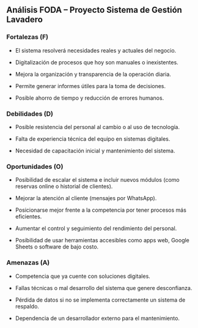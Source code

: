 ## **Análisis FODA – Proyecto Sistema de Gestión Lavadero** 

### **Fortalezas (F)**

* El sistema resolverá necesidades reales y actuales del negocio.

* Digitalización de procesos que hoy son manuales o inexistentes.

* Mejora la organización y transparencia de la operación diaria.

* Permite generar informes útiles para la toma de decisiones.

* Posible ahorro de tiempo y reducción de errores humanos.

### **Debilidades (D)**

* Posible resistencia del personal al cambio o al uso de tecnología.

* Falta de experiencia técnica del equipo en sistemas digitales.

* Necesidad de capacitación inicial y mantenimiento del sistema.

### **Oportunidades (O)**

* Posibilidad de escalar el sistema e incluir nuevos módulos (como reservas online o historial de clientes).

* Mejorar la atención al cliente (mensajes por WhatsApp).

* Posicionarse mejor frente a la competencia por tener procesos más eficientes.

* Aumentar el control y seguimiento del rendimiento del personal.

* Posibilidad de usar herramientas accesibles como apps web, Google Sheets o software de bajo costo.

### 

### 

### 

### **Amenazas (A)**

* Competencia que ya cuente con soluciones digitales.

* Fallas técnicas o mal desarrollo del sistema que genere desconfianza.

* Pérdida de datos si no se implementa correctamente un sistema de respaldo.

* Dependencia de un desarrollador externo para el mantenimiento.